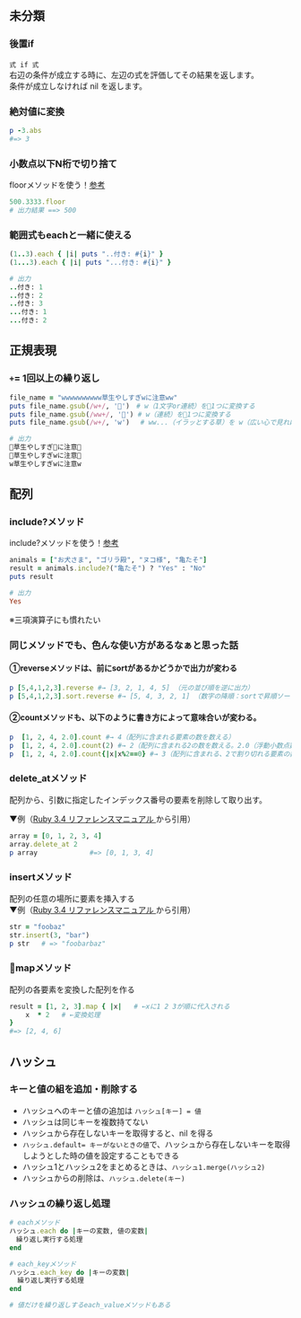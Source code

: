 ## 未分類


### 後置if
`式 if 式`  
右辺の条件が成立する時に、左辺の式を評価してその結果を返します。  
条件が成立しなければ nil を返します。  

### 絶対値に変換
```rb
p -3.abs
#=> 3
```

### 小数点以下N桁で切り捨て
floorメソッドを使う！[参考](https://qiita.com/tomokichi_ruby/items/e94a7336585f72b8a594#%E5%B0%8F%E6%95%B0%E7%82%B9%E4%BB%A5%E4%B8%8Bn%E6%A1%81%E3%81%A7%E5%88%87%E3%82%8A%E6%8D%A8%E3%81%A6)  
```rb
500.3333.floor
# 出力結果 ==> 500
```

### 範囲式もeachと一緒に使える
```rb
(1..3).each { |i| puts "..付き: #{i}" }
(1...3).each { |i| puts "...付き: #{i}" }

# 出力
..付き: 1
..付き: 2
..付き: 3
...付き: 1
...付き: 2
```

## 正規表現
### `+`= 1回以上の繰り返し
```rb
file_name = "wwwwwwwwww草生やしすぎwに注意ww"
puts file_name.gsub(/w+/, '🫶')　# w（1文字or連続）を🫶1つに変換する
puts file_name.gsub(/ww+/, '🫶') # w（連続）を🫶1つに変換する
puts file_name.gsub(/w+/, 'w')　 # ww...（イラッとする草）を w（広い心で見れば許せる草）に変換する

# 出力
🫶草生やしすぎ🫶に注意🫶
🫶草生やしすぎwに注意🫶
w草生やしすぎwに注意w
```


## 配列
### include?メソッド
include?メソッドを使う！[参考](https://qiita.com/mr0216/items/e3037408d0676e53481c)  
```rb
animals = ["お犬さま", "ゴリラ殿", "ヌコ様", "亀たそ"]
result = animals.include?("亀たそ") ? "Yes" : "No"
puts result

# 出力
Yes
```
※三項演算子にも慣れたい

### 同じメソッドでも、色んな使い方があるなぁと思った話
#### ①reverseメソッドは、前にsortがあるかどうかで出力が変わる
```rb
p [5,4,1,2,3].reverse #→ [3, 2, 1, 4, 5] （元の並び順を逆に出力）
p [5,4,1,2,3].sort.reverse #→ [5, 4, 3, 2, 1] （数字の降順：sortで昇順ソートした後、reverseで要素の順序を逆転するため、結果的に降順ソートになる。）
```
#### ②countメソッドも、以下のように書き方によって意味合いが変わる。
```rb
p  [1, 2, 4, 2.0].count #→ 4（配列に含まれる要素の数を数える）
p  [1, 2, 4, 2.0].count(2) #→ 2（配列に含まれる2の数を数える。2.0（浮動小数点数）は異なる値として扱う）
p  [1, 2, 4, 2.0].count{|x|x%2==0} #→ 3（配列に含まれる、2で割り切れる要素の数を数える）
```
### delete_atメソッド
配列から、引数に指定したインデックス番号の要素を削除して取り出す。  
  
▼例（[Ruby 3.4 リファレンスマニュアル ](https://docs.ruby-lang.org/ja/latest/method/Array/i/delete_at.html)から引用）
```rb
array = [0, 1, 2, 3, 4]
array.delete_at 2
p array             #=> [0, 1, 3, 4]
```
### insertメソッド
配列の任意の場所に要素を挿入する  
▼例（[Ruby 3.4 リファレンスマニュアル ](https://docs.ruby-lang.org/ja/latest/method/String/i/insert.html)から引用）
```rb
str = "foobaz"
str.insert(3, "bar")
p str   # => "foobarbaz"
```

### 📝mapメソッド
配列の各要素を変換した配列を作る

```rb
result = [1, 2, 3].map { |x|   # ←xに1 2 3が順に代入される
    x  * 2   # ←変換処理
}
#=> [2, 4, 6]
```

## ハッシュ
### キーと値の組を追加・削除する
- ハッシュへのキーと値の追加は `ハッシュ[キー] = 値`
- ハッシュは同じキーを複数持てない
- ハッシュから存在しないキーを取得すると、nil を得る
- `ハッシュ.default= キーがないときの値`で、ハッシュから存在しないキーを取得しようとした時の値を設定することもできる
- ハッシュ1とハッシュ2をまとめるときは、`ハッシュ1.merge(ハッシュ2)`
- ハッシュからの削除は、`ハッシュ.delete(キー)`

### ハッシュの繰り返し処理
```rb
# eachメソッド
ハッシュ.each do |キーの変数, 値の変数|
　繰り返し実行する処理
end

# each_keyメソッド
ハッシュ.each_key do |キーの変数|
  繰り返し実行する処理
end

# 値だけを繰り返しするeach_valueメソッドもある
```
